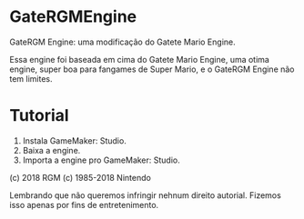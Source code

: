 # GateRGMEngine
GateRGM Engine: uma modificação do Gatete Mario Engine.

Essa engine foi baseada em cima do Gatete Mario Engine, uma otima engine, super boa para fangames de Super Mario, e o GateRGM Engine não tem limites.

# Tutorial

1. Instala GameMaker: Studio.
2. Baixa a engine.
3. Importa a engine pro GameMaker: Studio.

(c) 2018 RGM
(c) 1985-2018 Nintendo

Lembrando que não queremos infringir nehnum direito autorial.
Fizemos isso apenas por fins de entretenimento.
